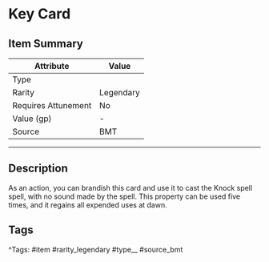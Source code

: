 # Key Card

## Item Summary

| Attribute            | Value                        |
|----------------------|------------------------------|
| Type                 |   |
| Rarity               | Legendary             |
| Requires Attunement  | No                |
| Value (gp)           | -    |
| Source               | BMT |

---

## Description

As an action, you can brandish this card and use it to cast the Knock spell spell, with no sound made by the spell. This property can be used five times, and it regains all expended uses at dawn.

## Tags

^Tags: #item #rarity_legendary #type__ #source_bmt